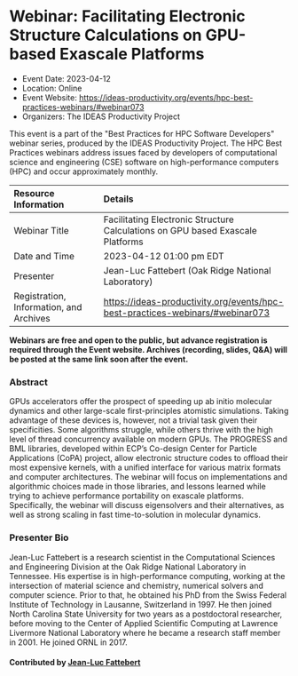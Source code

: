 # Webinar: Facilitating Electronic Structure Calculations on GPU-based Exascale Platforms

- Event Date: 2023-04-12
- Location: Online
- Event Website: https://ideas-productivity.org/events/hpc-best-practices-webinars/#webinar073
- Organizers: The IDEAS Productivity Project
			   
This event is a part of the "Best Practices for HPC Software
Developers" webinar series, produced by the IDEAS Productivity
Project. The HPC Best Practices webinars address issues faced by
developers of computational science and engineering (CSE) software on
high-performance computers (HPC) and occur approximately monthly.

Resource Information | Details
:--- | :---			   
Webinar Title | Facilitating Electronic Structure Calculations on GPU based Exascale Platforms
Date and Time | 2023-04-12 01:00 pm EDT
Presenter | Jean-Luc Fattebert (Oak Ridge National Laboratory)
Registration, Information, and Archives | 	<https://ideas-productivity.org/events/hpc-best-practices-webinars/#webinar073>	   

**Webinars are free and open to the public, but advance registration is required through the Event website. Archives (recording, slides, Q&A) will be posted at the same link soon after the event.**

### Abstract
<p>GPUs accelerators offer the prospect of speeding up ab initio molecular dynamics and other large-scale first-principles atomistic simulations. Taking advantage of these devices is, however, not a trivial task given their specificities. Some algorithms struggle, while others thrive with the high level of thread concurrency available on modern GPUs. The PROGRESS and BML libraries, developed within ECP’s Co-design Center for Particle Applications (CoPA) project, allow electronic structure codes to offload their most expensive kernels, with a unified interface for various matrix formats and computer architectures. The webinar will focus on implementations and algorithmic choices made in those libraries, and lessons learned while trying to achieve performance portability on exascale platforms. Specifically, the webinar will discuss eigensolvers and their alternatives, as well as strong scaling in fast time-to-solution in molecular dynamics.</p>



### Presenter Bio
<p>Jean-Luc Fattebert is a research scientist in the Computational Sciences and Engineering Division at the Oak Ridge National Laboratory in Tennessee. His expertise is in high-performance computing, working at the intersection of material science and chemistry, numerical solvers and computer science. Prior to that, he obtained his PhD from the Swiss Federal Institute of Technology in Lausanne, Switzerland in 1997. He then joined North Carolina State University for two years as a postdoctoral researcher, before moving to the Center of Applied Scientific Computing at Lawrence Livermore National Laboratory where he became a research staff member in 2001. He joined ORNL in 2017.</p>

    

#### Contributed by [Jean-Luc Fattebert](https://github.com/jeanlucf22 "Jean-Luc Fattebert GitHub profile")

<!---
Publish: yes
Categories: skills
Topics: "software engineering",  "high-performance computing (hpc)", "performance at leadership computing facilities", “online learning”
Level: 2
Prerequisites: default
Aggregate: none
--->
